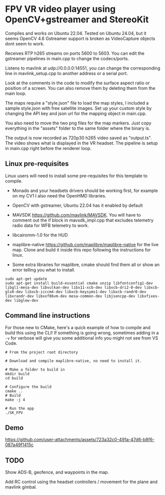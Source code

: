 # FPV VR video player using OpenCV+gstreamer and StereoKit

Compiles and works on Ubuntu 22.04. Tested on Ubuntu 24.04, but it seems OpenCV 4.6 Gstreamer support is broken as VideoCapture objects dont seem to work.

Receives RTP h265 streams on ports 5600 to 5603. You can edit the gstreamer pipelines in main.cpp to change the codecs/ports.

Listens to mavlink at udp://0.0.0.0:14551, you can change the corresponding line in mavlink_setup.cpp to another address or a serial port.

Look at the comments in the code to modify the surface aspect ratio or position of a screen. You can also remove them by deleting them from the main loop.

The maps require a "style.json" file to load the map styles, I included a sample style.json with free satellite images. Set up your custom style by changing the API key and json url for the mapping object in main.cpp.

You also need to move the two png files for the map markers. Just copy everything in the "assets" folder to the same folder where the binary is.

The output is now recorded as 720p30 h265 video saved as "output.ts". The video shows what is displayed in the VR headset. The pipeline is setup in main.cpp right before the renderer loop.

## Linux pre-requisites

Linux users will need to install some pre-requisites for this template to compile. 

* Monado and your headsets drivers should be working first, for example on my CV1 I also need the OpenHMD libraries.

* OpenCV with gstreamer, Ubuntu 22.04 has it enabled by default

* MAVSDK https://github.com/mavlink/MAVSDK. You will have to comment out the if block in mavsdk_impl.cpp that excludes telemetry radio data for WFB telemetry to work.

* libcairomm-1.0 for the HUD

* maplibre-native https://github.com/maplibre/maplibre-native for the live map. Clone and build it inside this repo following the instructions for linux.

* Some extra libraries for maplibre, cmake should find them all or show an error telling you what to install.

```shell
sudo apt-get update
sudo apt-get install build-essential cmake unzip libfontconfig1-dev libgl1-mesa-dev libvulkan-dev libx11-xcb-dev libxcb-dri2-0-dev libxcb-glx0-dev libxcb-icccm4-dev libxcb-keysyms1-dev libxcb-randr0-dev libxrandr-dev libxxf86vm-dev mesa-common-dev libjsoncpp-dev libxfixes-dev libglew-dev
```

## Command line instructions

For those new to CMake, here's a quick example of how to compile and build this using the CLI! If something is going wrong, sometimes adding in a `-v` for verbose will give you some additional info you might not see from VS Code.

```shell
# From the project root directory

# Download and compile maplibre-native, no need to install it.

# Make a folder to build in
mkdir build
cd build

# Configure the build
cmake .. 
# Build
make -j 4

# Run the app
./SK_FPV
```
## Demo

https://github.com/user-attachments/assets/723a32c0-491a-47d6-b8f6-087a49f1415c

## TODO

Show ADS-B, geofence, and waypoints in the map.

Add RC control using the headset controllers / movement for the plane and mavlink gimbal.



